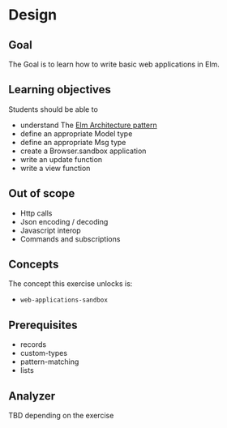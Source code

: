  # Design

## Goal

The Goal is to learn how to write basic web applications in Elm.

## Learning objectives

Students should be able to
- understand The [Elm Architecture pattern](https://guide.elm-lang.org/architecture/)
- define an appropriate Model type
- define an appropriate Msg type 
- create a Browser.sandbox application
- write an update function
- write a view function

## Out of scope

- Http calls
- Json encoding / decoding
- Javascript interop
- Commands and subscriptions

## Concepts

The concept this exercise unlocks is:

- `web-applications-sandbox`

## Prerequisites

- records
- custom-types
- pattern-matching
- lists

## Analyzer

TBD depending on the exercise